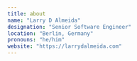 ```yaml
---
title: about
name: "Larry D Almeida"
designation: "Senior Software Engineer"
location: "Berlin, Germany"
pronouns: "he/him"
website: "https://larrydalmeida.com"
---
```

